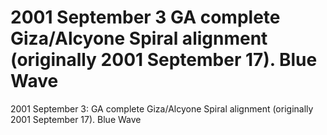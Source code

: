 # 2001 September 3 GA complete Giza/Alcyone Spiral alignment (originally 2001 September 17). Blue Wave

2001 September 3: GA complete Giza/Alcyone Spiral alignment (originally 2001 September 17). Blue Wave